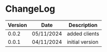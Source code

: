 ﻿# ChangeLog

| Version | Date | Description |
| --- | --- | --- |
| 0.0.2 | 05/11/2024 | added clients |
| 0.0.1 | 04/11/2024 | initial version |